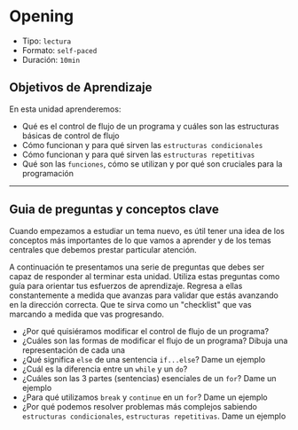 # Opening

* Tipo: `lectura`
* Formato: `self-paced`
* Duración: `10min`

## Objetivos de Aprendizaje

En esta unidad aprenderemos:

* Qué es el control de flujo de un programa y cuáles son las estructuras básicas
  de control de flujo
* Cómo funcionan y para qué sirven las `estructuras condicionales`
* Cómo funcionan y para qué sirven las `estructuras repetitivas`
* Qué son las `funciones`, cómo se utilizan y por qué son cruciales para la
  programación

---

## Guia de preguntas y conceptos clave

Cuando empezamos a estudiar un tema nuevo, es útil tener una idea de los
conceptos más importantes de lo que vamos a aprender y de los temas centrales
que debemos prestar particular atención.

A continuación te presentamos una serie de preguntas que debes ser capaz de
responder al terminar esta unidad. Utiliza estas preguntas como guía para
orientar tus esfuerzos de aprendizaje. Regresa a ellas constantemente a medida
que avanzas para validar que estás avanzando en la dirección correcta. Que te
sirva como un "checklist" que vas marcando a medida que vas progresando.

* ¿Por qué quisiéramos modificar el control de flujo de un programa?
* ¿Cuáles son las formas de modificar el flujo de un programa? Dibuja una
  representación de cada una
* ¿Qué significa `else` de una sentencia `if...else`? Dame un ejemplo
* ¿Cuál es la diferencia entre un `while` y un `do`?
* ¿Cuáles son las 3 partes (sentencias) esenciales de un `for`? Dame un ejemplo
* ¿Para qué utilizamos `break` y `continue` en un `for`? Dame un ejemplo
* ¿Por qué podemos resolver problemas más complejos sabiendo
  `estructuras condicionales`, `estructuras repetitivas`. Dame un
  ejemplo
